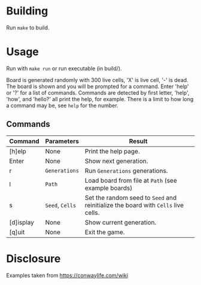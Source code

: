 # Building
Run `make` to build.

# Usage
Run with `make run` or run executable (in build/).

Board is generated randomly with 300 live cells, 'X' is live cell, '-' is dead.
The board is shown and you will be prompted for a command. Enter 'help' or '?' for a list of
commands. Commands are detected by first letter, 'help', 'how', and 'hello?' all print the help, for
example. There is a limit to how long a command may be, see `help` for the number.

## Commands
| Command   | Parameters      | Result                                                                            |
|-----------|-----------------|-----------------------------------------------------------------------------------|
| [h]elp    | None            | Print the help page.                                                              |
| Enter     | None            | Show next generation.                                                             |
| r         | `Generations`   | Run `Generations` generations.                                                    |
| l         | `Path`          | Load board from file at `Path` (see example boards)                               |
| s         | `Seed`, `Cells` | Set the random seed to `Seed` and reinitialize the board with `Cells` live cells. |
| [d]isplay | None            | Show current generation.                                                          |
| [q]uit    | None            | Exit the game.                                                                    |

# Disclosure
Examples taken from https://conwaylife.com/wiki
